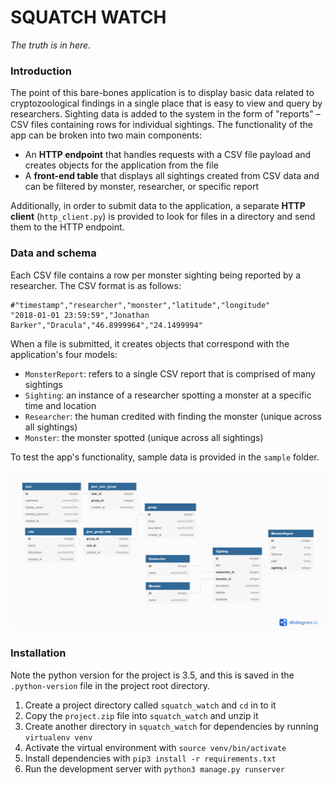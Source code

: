 # SQUATCH WATCH

*The truth is in here.*

### Introduction

The point of this bare-bones application is to display basic data related to cryptozoological findings in a single place that is easy to view and query by researchers. Sighting data is added to the system in the form of "reports" – CSV files containing rows for individual sightings. The functionality of the app can be broken into two main components:
- An **HTTP endpoint** that handles requests with a CSV file payload and creates objects for the application from the file
- A **front-end table** that displays all sightings created from CSV data and can be filtered by monster, researcher, or specific report

Additionally, in order to submit data to the application, a separate **HTTP client** (`http_client.py`) is provided to look for files in a directory and send them to the HTTP endpoint.

### Data and schema

Each CSV file contains a row per monster sighting being reported by a researcher. The CSV format is as follows:

```
#"timestamp","researcher","monster","latitude","longitude"
"2018-01-01 23:59:59","Jonathan Barker","Dracula","46.8999964","24.1499994"
```

When a file is submitted, it creates objects that correspond with the application's four models:
- `MonsterReport`: refers to a single CSV report that is comprised of many sightings
- `Sighting`: an instance of a researcher spotting a monster at a specific time and location
- `Researcher`: the human credited with finding the monster (unique across all sightings)
- `Monster`: the monster spotted (unique across all sightings)

To test the app's functionality, sample data is provided in the `sample` folder.

![DB Schema](https://github.com/Hellrungj/squatch-watch/blob/master/Squatch%20Watch%20DB.png)

### Installation

Note the python version for the project is 3.5, and this is saved in the `.python-version` file in the project root directory.
1. Create a project directory called `squatch_watch` and `cd` in to it
2. Copy the `project.zip` file into `squatch_watch` and unzip it
3. Create another directory in `squatch_watch` for dependencies by running `virtualenv venv`
4. Activate the virtual environment with `source venv/bin/activate`
5. Install dependencies with `pip3 install -r requirements.txt`
6. Run the development server with `python3 manage.py runserver`
